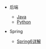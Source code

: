 - <span class="title">后端</span>
  - [Java](/java/functional-design/用户操作日志设计与实现.md)
  - [Python](/python/Python.md)

- <span class="title">Spring</span>
  - [Spring6详解](/spring/spring6/spring6-1.md)
